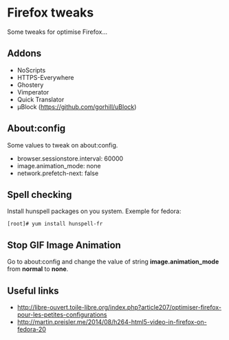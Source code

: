 Firefox tweaks
==============

Some tweaks for optimise Firefox...

Addons
------

* NoScripts
* HTTPS-Everywhere
* Ghostery
* Vimperator
* Quick Translator
* µBlock (https://github.com/gorhill/uBlock)

About:config
------------

Some values to tweak on about:config.

* browser.sessionstore.interval: 60000
* image.animation_mode: none
* network.prefetch-next: false

Spell checking
--------------

Install hunspell packages on you system.
Exemple for fedora:

    [root]# yum install hunspell-fr

Stop GIF Image Animation
------------------------

Go to about:config and change the value of string **image.animation_mode** from **normal** to **none**.

Useful links
------------

* http://libre-ouvert.toile-libre.org/index.php?article207/optimiser-firefox-pour-les-petites-configurations
* http://martin.preisler.me/2014/08/h264-html5-video-in-firefox-on-fedora-20
